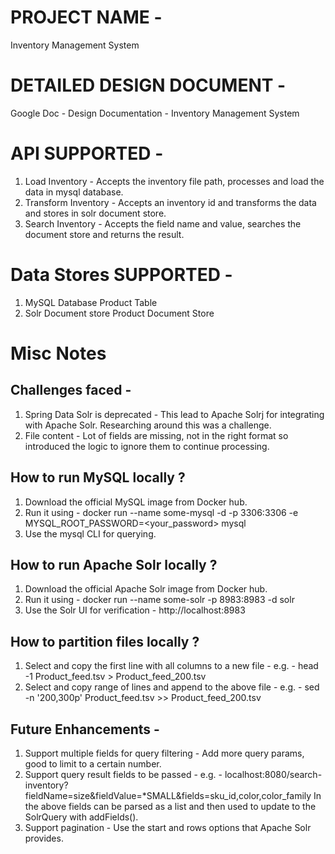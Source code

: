# PROJECT NAME -
Inventory Management System

# DETAILED DESIGN DOCUMENT -
Google Doc - Design Documentation - Inventory Management System

# API SUPPORTED -
1. Load Inventory - Accepts the inventory file path, processes and load the data in mysql database.
2. Transform Inventory - Accepts an inventory id and transforms the data and stores in solr document store.
3. Search Inventory - Accepts the field name and value, searches the document store and returns the result.

# Data Stores SUPPORTED -
1. MySQL Database
 Product Table
2. Solr Document store
Product Document Store

# Misc Notes
## Challenges faced -
1. Spring Data Solr is deprecated - This lead to Apache Solrj for integrating with Apache Solr. Researching around this was a challenge.
2. File content - Lot of fields are missing, not in the right format so introduced the logic to ignore them to continue processing. 

## How to run MySQL locally ?
1. Download the official MySQL image from Docker hub.
2. Run it using - docker run --name some-mysql -d -p 3306:3306 -e MYSQL_ROOT_PASSWORD=<your_password> mysql
3. Use the mysql CLI for querying.

## How to run Apache Solr locally ?
1. Download the official Apache Solr image from Docker hub.
2. Run it using - docker run --name some-solr -p 8983:8983 -d solr
3. Use the Solr UI for verification - http://localhost:8983

## How to partition files locally ?
1. Select and copy the first line with all columns to a new file -
   e.g. - head -1 Product_feed.tsv > Product_feed_200.tsv
2. Select and copy range of lines and append to the above file -
   e.g. - sed -n '200,300p' Product_feed.tsv >> Product_feed_200.tsv

## Future Enhancements - 
1. Support multiple fields for query filtering - 
   Add more query params, good to limit to a certain number.
2. Support query result fields to be passed - 
   e.g. - localhost:8080/search-inventory?fieldName=size&fieldValue=*SMALL&fields=sku_id,color,color_family
   In the above fields can be parsed as a list and then used to update to the SolrQuery with addFields().
3. Support pagination - 
   Use the start and rows options that Apache Solr provides.

